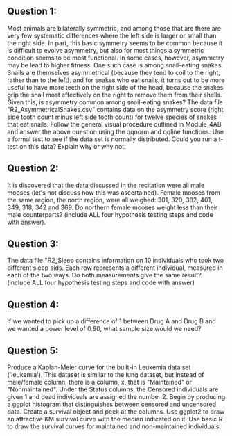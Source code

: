 ## Question 1: 
Most animals are bilaterally symmetric, and among those that are there are very few systematic differences where the left side is larger or small than the right side. In part, this basic symmetry seems to be common because it is difficult to evolve asymmetry, but also for most things a symmetric condition seems to be most functional. In some cases, however, asymmetry may be lead to higher fitness. One such case is among snail-eating snakes. Snails are themselves asymmetrical (because they tend to coil to the right, rather than to the left), and for snakes who eat snails, it turns out to be more useful to have more teeth on the right side of the head, because the snakes grip the snail most effectively on the right to remove them from their shells. Given this, is asymmetry common among snail-eating snakes?
The data file "R2_AsymmetricalSnakes.csv" contains data on the asymmetry score (right side tooth count minus left side tooth count) for twelve species of snakes that eat snails. Follow the general visual procedure outlined in Module_4AB and answer the above question using the qqnorm and qqline functions. Use a formal test to see if the data set is normally distributed. Could you run a t-test on this data? Explain why or why not.
## Question 2:
It is discovered that the data discussed in the recitation were all male mooses (let's not discuss how this was ascertained). Female mooses from the same region, the north region, were all weighed: 301, 320, 382, 401, 349, 318, 342 and 369. Do northern female mooses weight less than their male counterparts? (include ALL four hypothesis testing steps and code with answer).
## Question 3: 
The data file "R2_Sleep contains information on 10 individuals who took two different sleep aids. Each row represents a different individual, measured in each of the two ways. Do both measurements give the same result? (include ALL four hypothesis testing steps and code with answer)
## Question 4: 
If we wanted to pick up a difference of 1 between Drug A and Drug B and we wanted a power level of 0.90, what sample size would we need?
## Question 5:
Produce a Kaplan-Meier curve for the built-in Leukemia data set ('leukemia'). This dataset is similar to the lung dataset, but instead of male/female column, there is a column, x, that is "Maintained" or "Nonmaintained". Under the Status columns, the Censored individuals are given 1 and dead individuals are assigned the number 2.
Begin by producing a ggplot histogram that distinguishes between censored and uncensored data.
Create a survival object and peek at the columns.
Use ggplot2 to draw an attractive KM survival curve with the median indicated on it.
Use basic R to draw the survival curves for maintained and non-maintained individuals.
